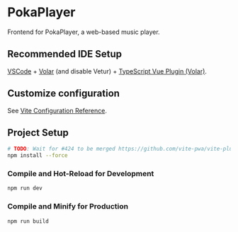 # PokaPlayer

Frontend for PokaPlayer, a web-based music player.

## Recommended IDE Setup

[VSCode](https://code.visualstudio.com/) + [Volar](https://marketplace.visualstudio.com/items?itemName=Vue.volar) (and disable Vetur) + [TypeScript Vue Plugin (Volar)](https://marketplace.visualstudio.com/items?itemName=Vue.vscode-typescript-vue-plugin).

## Customize configuration

See [Vite Configuration Reference](https://vitejs.dev/config/).

## Project Setup

```sh
# TODO: Wait for #424 to be merged https://github.com/vite-pwa/vite-plugin-pwa/pull/424
npm install --force
```

### Compile and Hot-Reload for Development

```sh
npm run dev
```

### Compile and Minify for Production

```sh
npm run build
```
